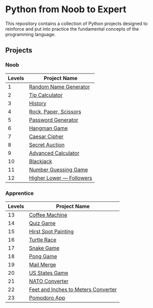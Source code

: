 # Python from Noob to Expert

This repository contains a collection of Python projects designed to reinforce and put into practice the fundamental concepts of the programming language.

## Projects

### Noob

| **Levels** | **Project Name**                                                |
| ---------- | --------------------------------------------------------------- |
| 1          | [Random Name Generator](/noob/level_1/random_name_generator.py) |
| 2          | [Tip Calculator](/noob/level_2/tip_calculator.py)               |
| 3          | [History](/noob/level_3/history.py)                             |
| 4          | [Rock, Paper, Scissors](/noob/level_4/rock_paper_scissors.py)   |
| 5          | [Password Generator](/noob/level_5/password_generator.py)       |
| 6          | [Hangman Game](/noob/level_6/hangman.py)                        |
| 7          | [Caesar Cipher](/noob/level_7/caesar_cipher.py)                 |
| 8          | [Secret Auction](/noob/level_8/secret_auction.py)               |
| 9          | [Advanced Calculator](/noob/level_9/calculator.py)              |
| 10         | [Blackjack](/noob/level_10/blackjack.py)                        |
| 11         | [Number Guessing Game](/noob/level_11/number_guessing_game.py)  |
| 12         | [Higher Lower — Followers](/noob/level_12/high_lower_game.py)   |

### Apprentice

| **Levels** | **Project Name**                                                                     |
| ---------- | ------------------------------------------------------------------------------------ |
| 13         | [Coffee Machine](/Apprentice/level_13/main.py)                                       |
| 14         | [Quiz Game](/Apprentice/level_14/main.py)                                            |
| 15         | [Hirst Spot Painting](/Apprentice/level_15/hirst_spot_painting.py)                   |
| 16         | [Turtle Race](/Apprentice/level_16/turtle_race.py)                                   |
| 17         | [Snake Game](/Apprentice/level_17/snake_game.py)                                     |
| 18         | [Pong Game](/Apprentice/level_18/pong.py)                                            |
| 19         | [Mail Merge](/Apprentice/level_19/mail_merge.py)                                     |
| 20         | [US States Game](/Apprentice/level_20/us_state_game.py)                              |
| 21         | [NATO Converter](/Apprentice/level_21/nato_alphabet.py)                              |
| 22         | [Feet and Inches to Meters Converter](/Apprentice/level_22/feet_inches_to_meters.py) |
| 23         | [Pomodoro App](/Apprentice/level_23/pomodoro_app.py)                                 |
